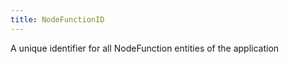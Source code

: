 ```yaml
---
title: NodeFunctionID
---
```


A unique identifier for all NodeFunction entities of the application
